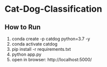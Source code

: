# Cat-Dog-Classification

## How to Run

1. conda create -p catdog python=3.7 -y
2. conda activate catdog
3. pip install -r requirements.txt
4. python app.py
5. open in browser: http://localhost:5000/